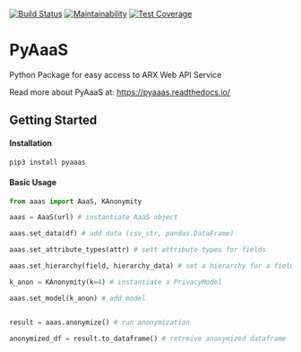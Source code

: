 [![Build Status](https://travis-ci.com/oslomet-arx-as-a-service/PyAaaS.svg?branch=master)](https://travis-ci.com/oslomet-arx-as-a-service/PyAaaS)
[![Maintainability](https://api.codeclimate.com/v1/badges/24ea4186b037844d01ab/maintainability)](https://codeclimate.com/github/oslomet-arx-as-a-service/PyAaaS/maintainability)
[![Test Coverage](https://api.codeclimate.com/v1/badges/24ea4186b037844d01ab/test_coverage)](https://codeclimate.com/github/oslomet-arx-as-a-service/PyAaaS/test_coverage)

# PyAaaS

Python Package for easy access to ARX Web API Service

Read more about PyAaaS at: https://pyaaas.readthedocs.io/




## Getting Started

#### Installation

````bash
pip3 install pyaaas

````

#### Basic Usage

````python
from aaas import AaaS, KAnonymity

aaas = AaaS(url) # instantiate AaaS object

aaas.set_data(df) # add data (csv_str, pandas.DataFrame)

aaas.set_attribute_types(attr) # sett attribute types for fields

aaas.set_hierarchy(field, hierarchy_data) # set a hierarchy for a field

k_anon = KAnonymity(k=4) # instantiate a PrivacyModel

aaas.set_model(k_anon) # add model


result = aaas.anonymize() # run anonymization

anonymized_df = result.to_dataframe() # retreive anonymized dataframe


````
